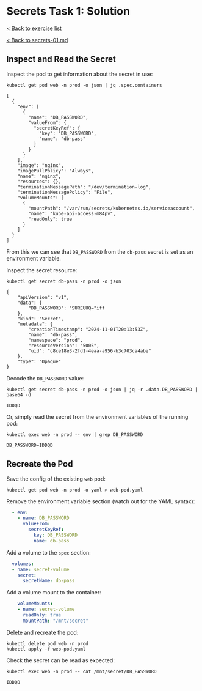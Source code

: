 # Secrets Task 1: Solution

[< Back to exercise list](../README.md)

[< Back to secrets-01.md](./secrets-01.md)

## Inspect and Read the Secret

Inspect the pod to get information about the secret in use:

```shell
kubectl get pod web -n prod -o json | jq .spec.containers

[
  {
    "env": [
      {
        "name": "DB_PASSWORD",
        "valueFrom": {
          "secretKeyRef": {
            "key": "DB_PASSWORD",
            "name": "db-pass"
          }
        }
      }
    ],
    "image": "nginx",
    "imagePullPolicy": "Always",
    "name": "nginx",
    "resources": {},
    "terminationMessagePath": "/dev/termination-log",
    "terminationMessagePolicy": "File",
    "volumeMounts": [
      {
        "mountPath": "/var/run/secrets/kubernetes.io/serviceaccount",
        "name": "kube-api-access-m84pv",
        "readOnly": true
      }
    ]
  }
]
```

From this we can see that `DB_PASSWORD` from the `db-pass` secret is set as an
environment variable.

Inspect the secret resource:

```shell
kubectl get secret db-pass -n prod -o json

{
    "apiVersion": "v1",
    "data": {
        "DB_PASSWORD": "SUREUUQ="iff
    },
    "kind": "Secret",
    "metadata": {
        "creationTimestamp": "2024-11-01T20:13:53Z",
        "name": "db-pass",
        "namespace": "prod",
        "resourceVersion": "5005",
        "uid": "c8ce18e3-2fd1-4eaa-a956-b3c703ca4abe"
    },
    "type": "Opaque"
}
```

Decode the `DB_PASSWORD` value:

```shell
kubectl get secret db-pass -n prod -o json | jq -r .data.DB_PASSWORD | base64 -d

IDDQD
```

Or, simply read the secret from the environment variables of the running pod:

```shell
kubectl exec web -n prod -- env | grep DB_PASSWORD

DB_PASSWORD=IDDQD
```

## Recreate the Pod

Save the config of the existing `web` pod:

```shell
kubectl get pod web -n prod -o yaml > web-pod.yaml
```

Remove the environment variable section (watch out for the YAML syntax):

```yaml
  - env:
    - name: DB_PASSWORD
      valueFrom:
        secretKeyRef:
          key: DB_PASSWORD
          name: db-pass
```

Add a volume to the `spec` section:

```yaml
  volumes:
  - name: secret-volume
    secret:
      secretName: db-pass
```

Add a volume mount to the container:

```yaml
    volumeMounts:
    - name: secret-volume
      readOnly: true
      mountPath: "/mnt/secret"
```

Delete and recreate the pod:

```shell
kubectl delete pod web -n prod
kubectl apply -f web-pod.yaml
```

Check the secret can be read as expected:

```shell
kubectl exec web -n prod -- cat /mnt/secret/DB_PASSWORD

IDDQD
```
